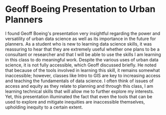 # Geoff Boeing Presentation to Urban Planners
I found Geoff Boeing's presentation very insightful regarding the power and versatility of urban data science as well as its importance in the future for planners.
As a student who is new to learning data science skills, it was reassuring to hear that they are extremely useful whether one plans to be a consultant or researcher and that I will be able to use the skills I am learning in this class to do meaningful work.
Despite the various uses of urban data science, it is not fully accessible, which Geoff discussed briefly. He noted that because of the tools involved in learning this skill, it remains somewhat inaccessible; however, classes like Intro to GIS are key to increasing access and teaching the fundamentals of data science. 
I often think of issues of access and equity as they relate to planning and through this class, I am learning technical skills that will allow me to further explore my interests. 
Yet, this presentation illuminated the fact that even the tools that can be used to explore and mitigate inequities are inaccessible themselves, upholding inequity to a certain extent.
